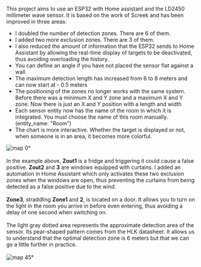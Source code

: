 This project aims to use an ESP32 with Home assistant and the LD2450 millimeter wave sensor. It is based on the work of Screek and has been improved in three areas:
- I doubled the number of detection zones. There are 6 of them.
- I added two more exclusion zones. There are 3 of them.
- I also reduced the amount of information that the ESP32 sends to Home Assistant by allowing the real-time display of targets to be deactivated, thus avoiding overloading the history.
- You can define an angle if you have not placed the sensor flat against a wall
- The maximum detection length has increased from 6 to 8 meters and can now start at - 0.5 meters
- The positioning of the zones no longer works with the same system. Before there was a minimum X and Y zone and a maximum X and Y zone. Now there is just an X and Y position with a length and width
- Each sensor entity now has the name of the room in which it is integrated. You must choose the name of this room manually. (entity_name: "Room")
- The chart is more interactive. Whether the target is displayed or not, when someone is in an area, it becomes more colorful.

<picture>
 <img alt="map 0°" src="https://forum.hacf.fr/uploads/default/original/3X/9/f/9f0e7d34a22281a5f8b7d2b3c38dd49ec131d3c6.gif">
</picture>  <br/><br/>
In the example above, <b>Zout1</b> is a fridge and triggering it could cause a false positive. <b>Zout2</b> and <b>3</b> are windows equipped with curtains. I added an automation in Home Assistant which only activates these two exclusion zones when the windows are open, thus preventing the curtains from being detected as a false positive due to the wind.
<br/><br/>
<b>Zone3</b>, straddling <b>Zone1</b> and <b>2</b>, is located on a door. It allows you to turn on the light in the room you arrive in before even entering, thus avoiding a delay of one second when switching on.
<br/><br/>
The light gray dotted area represents the approximate detection area of the sensor. Its pear-shaped pattern comes from the HLK datasheet. It allows us to understand that the optimal detection zone is 6 meters but that we can go a little further in practice.  <br/><br/>


<picture>
 <img alt="map 45°" src="https://forum.hacf.fr/uploads/default/original/3X/c/5/c5b53d535f0624cc30aa5af48a753b4861e7bcb1.gif">
</picture>
